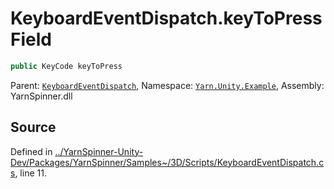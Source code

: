 # KeyboardEventDispatch.keyToPress Field


```csharp
public KeyCode keyToPress
```



<div class="class-metadata">

Parent: [`KeyboardEventDispatch`](/api/csharp/yarn.unity.example/keyboardeventdispatch.md), Namespace: [`Yarn.Unity.Example`](/api/csharp/yarn.unity.example/README.md), Assembly: YarnSpinner.dll
</div>

## Source
Defined in [../YarnSpinner-Unity-Dev/Packages/YarnSpinner/Samples~/3D/Scripts/KeyboardEventDispatch.cs](https://github.com/YarnSpinnerTool/YarnSpinner-Unity//blob/develop/Samples~/3D/Scripts/KeyboardEventDispatch.cs#L11), line 11.
